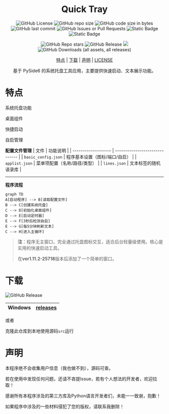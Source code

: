 <div align="center">

# Quick Tray

![GitHub License](https://img.shields.io/github/license/Pfolg/QuickTray) ![GitHub repo size](https://img.shields.io/github/repo-size/Pfolg/QuickTray) ![GitHub code size in bytes](https://img.shields.io/github/languages/code-size/Pfolg/QuickTray) ![GitHub last commit](https://img.shields.io/github/last-commit/Pfolg/QuickTray) ![GitHub Issues or Pull Requests](https://img.shields.io/github/issues/Pfolg/QuickTray) ![Static Badge](https://img.shields.io/badge/Windows-blue) ![Static Badge](https://img.shields.io/badge/Python3.11-green)

![GitHub Repo stars](https://img.shields.io/github/stars/Pfolg/QuickTray) ![GitHub Release](https://img.shields.io/github/v/release/Pfolg/QuickTray) <img src="https://visitor-badge.laobi.icu/badge?page_id=Pfolg.QuickTray" /> ![GitHub Downloads (all assets, all releases)](https://img.shields.io/github/downloads/Pfolg/QuickTray/total)

[特点](#特点) | [下载](#下载) | [声明](#声明) | [LICENSE](LICENSE)

基于 PySide6 的系统托盘工具应用，主要提供快速启动、文本展示功能。

</div>

<!-- ![GitHub language count](https://img.shields.io/github/languages/count/Pfolg/QuickTray) -->

# 特点

系统托盘功能

桌面组件

快捷启动

自启管理


**配置文件管理**
| 文件 | 功能说明 |
| ------------------- | ------------------------------ |
| `basic_config.json` | 程序基本设置（图标/端口/自启） |
| `applist.json`      | 菜单项配置（名称/路径/类型） |
| `lines.json`        | 文本标签的随机语录库 |

---
<!-- **设计**

- **透明界面**：
    - 所有窗口支持透明度和鼠标穿透
    - 圆角设计 + 置顶显示
- **资源控制**：
    - QTimer 实现定时任务（文本刷新/自启检测）
    - 电源状态检测（psutil）
- **错误处理**：
    - 启动项路径有效性验证
    - 网络请求异常捕获

--- -->

**程序流程**

```mermaid
graph TD
A[启动程序] --> B[读取配置文件]
B --> C[创建系统托盘]
C --> D[初始化桌面组件]
D --> E[启动定时器]
E --> F[3秒后检测自启]
E --> G[每5分钟刷新文本]
C --> H[进入主循环]
```

> **注**：程序无主窗口，完全通过托盘图标交互，适合后台轻量级使用。核心是实用的快速启动工具。
>
> 在**ver1.11.2-25718**版本后添加了一个简单的窗口。

# 下载

![GitHub Release](https://img.shields.io/github/v/release/Pfolg/QuickTray)

| Windows | [releases](https://github.com/Pfolg/QuickTray/releases) |
|:-------:|:-------------------------------------------------------:|

或者

克隆此仓库到本地使用源码`src`运行

# 声明

本程序绝不会收集用户信息（我也做不到），源码可查。

若在使用中发现任何问题，还请不吝提Issue，若有个人想法的开发者，欢迎拉取！

感谢所有本程序涉及的第三方库及Python语言开发者们，未能一一致谢，抱歉！

如果程序中涉及的一些材料侵犯了您的版权，请联系我删除！
